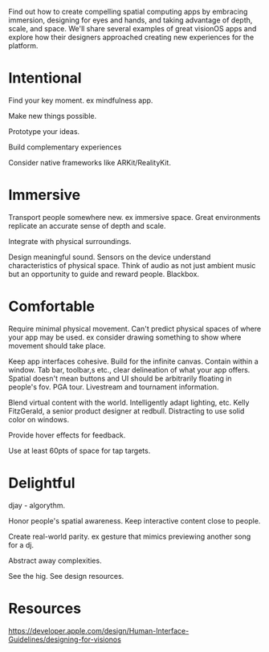 Find out how to create compelling spatial computing apps by embracing immersion, designing for eyes and hands, and taking advantage of depth, scale, and space. We'll share several examples of great visionOS apps and explore how their designers approached creating new experiences for the platform.

# Intentional

Find your key moment.  ex mindfulness app.

Make new things possible.  

Prototype your ideas.  

Build complementary experiences

Consider native frameworks like ARKit/RealityKit.
# Immersive

Transport people somewhere new.  ex immersive space.  Great environments replicate an accurate sense of depth and scale.

Integrate with physical surroundings.  

Design meaningful sound.  Sensors on the device understand characteristics of physical space.  Think of audio as not just ambient music but an opportunity to guide and reward people.  Blackbox.  

# Comfortable

Require minimal physical movement.  Can't predict physical spaces of where your app may be used.  ex consider drawing something to show where movement should take place.

Keep app interfaces cohesive.  Build for the infinite canvas.  Contain within a window.  Tab bar, toolbar,s etc., clear delineation of what your app offers.  Spatial doesn't mean buttons and UI should be arbitrarily floating in people's fov.  PGA tour.  Livestream and tournament information.  

Blend virtual content with the world.  Intelligently adapt lighting, etc.  Kelly FitzGerald, a senior product designer at redbull.   Distracting to use solid color on windows.

Provide hover effects for feedback.

Use at least 60pts of space for tap targets.  

# Delightful

djay - algorythm.

Honor people's spatial awareness.  Keep interactive content close to people.

Create real-world parity.  ex gesture that mimics previewing another song for a dj.  

Abstract away complexities.  

See the hig.  See design resources.



# Resources
https://developer.apple.com/design/Human-Interface-Guidelines/designing-for-visionos
